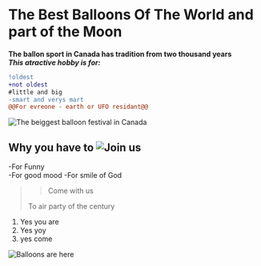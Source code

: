 # The Best Balloons Of The World and part of the Moon
**The ballon sport in Canada has tradition from two thousand years**  
***This atractive hobby is for:***  
```diff
!oldest
+not oldest
#little and big
-smart and verys mart
@@For evreone - earth or UFO residant@@
```  
![The beiggest balloon festival in Canada](https://images.dailyhive.com/20180730071735/10513240_10152533983784701_8519380714647832770_n.jpg)
## Why you have to ![Join us](https://www.balloonevents.info/ballooning/41-canada/all)  
-For Funny  
-For good mood
-For smile of God
>
>>Come with us
>
> To air party of the century  
> 
1. Yes you are
2. Yes yoy
3. yes come

![Balloons are here](https://www.balloonevents.info/multimedia/446/gatineau-hot-air-balloon-festival-large.jpg)


